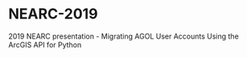 # NEARC-2019
2019 NEARC presentation - Migrating AGOL User Accounts Using the ArcGIS API for Python
